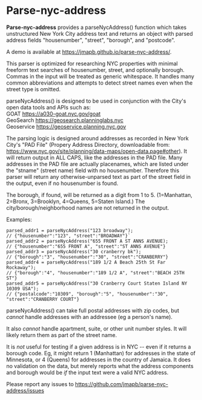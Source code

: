 # Parse-nyc-address

**Parse-nyc-address** provides a parseNycAddress() function which takes unstructured New York City address text and returns an object with parsed address fields "housenumber", "street", "borough", and "postcode".

A demo is available at https://jmapb.github.io/parse-nyc-address/.
  
This parser is optimized for researching NYC properties with minimal freeform text searches of housenumber, street, and optionally borough. Commas in the input will be treated as generic whitespace. It handles many common abbreviations and attempts to detect street names even when the street type is omitted.

parseNycAddress() is designed to be used in conjunction with the City's open data tools and APIs such as:<br>
GOAT https://a030-goat.nyc.gov/goat<br>
GeoSearch https://geosearch.planninglabs.nyc<br>
Geoservice https://geoservice.planning.nyc.gov

The parsing logic is designed around addresses as recorded in New York City's "PAD File" (Propery Address Directory, downloadable from:
https://www.nyc.gov/site/planning/data-maps/open-data.page#other).
It will return output in ALL CAPS, like the addresses in the PAD file. Many addresses in the PAD file are actually placenames, which are listed under the "stname" (street name) field with no housenumber. Therefore this parser will return any otherwise-unparsed text as part of the street field in the output, even if no housenumber is found.

The borough, if found, will be returned as a digit from 1 to 5. (1=Manhattan, 2=Bronx, 3=Brooklyn, 4=Queens, 5=Staten Island.) The city/borough/neighborhood names are not returned in the output.

Examples:
```
parsed_addr1 = parseNycAddress("123 broadway");
// {"housenumber":"123", "street":"BROADWAY"}`
parsed_addr2 = parseNycAddress("655 FRONT A ST ANNS AVENUE);
// {"housenumber":"655 FRONT A", "street":"ST ANNS AVENUE"}
parsed_addr3 = parseNycAddress("30 cranberry bk");
// {"borough":"3", "housenumber":"30", "street":"CRANBERRY"}
parsed_addr4 = parseNycAddress("189 1/2 A Beach 25th St Far Rockaway");
// {"borough":"4", "housenumber":"189 1/2 A", "street":"BEACH 25TH ST"}
parsed_addr5 = parseNycAddress("30 Cranberry Court Staten Island NY 10309 USA");
// {"postalcode":"10309", "borough":"5", "housenumber":"30", "street":"CRANBERRY COURT"}
```

parseNycAddress() can take full postal addresses with zip codes, but *cannot* handle addresses with an addressee (eg a person's name).

It also *cannot* handle apartment, suite, or other unit number styles. It will likely return them as part of the street name.

It is *not* useful for testing if a given address is in NYC -- even if it returns a borough code. Eg, it might return 1 (Manhattan) for addresses in the state of Minnesota, or 4 (Queens) for addresses in the country of Jamaica. It does no validation on the data, but merely reports what the address components and borough would be *if* the input text were a valid NYC address.

Please report any issues to https://github.com/jmapb/parse-nyc-address/issues

